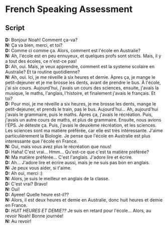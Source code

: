 <head>
  <title>Year 9 French</title>
</head>

# French Speaking Assessment  
## Script  

__D:__ Bonjour Noah! Comment ça-va?  
__N:__ Ça va bien, merci, et toi?  
__D:__ Comme ci comme ça. Alors, comment est l'école en Australie?  
__N:__ Ah, l'école est en peu ennuyeux, et quelques profs sont stricts. Mais, il y a tout des écoles, ce n'est-ce pas!  
__D:__ Ah, oui. Mais, je veux apprendre, comment est la systeme scolaire en Australie? Et ta routine quotidienne?  
__N:__ Ah, oui. Ici, je me réveille à six heures et demie. Àpres ça, je mange le petit-dejeuner et je me brosse les dents, avant de prendre le bus. À l'école, j'ai six cours. Aujourd'hui, j'avais un cours des sciences, ensuite, j'avais la musique, le maths, l'anglais, l'histoire, et finalement j'avais le français. Et toi?  
__D:__ Pour moi, je me réveille a six heures, je me brosse les dents, mange le petit-dejeuner, et prends le train, pas le bus. Aujourd'hui... Ah, aujourd'hui j'avais le grammaire, puis le maths. Àpres ça, j'avais le récréation. Puis, j'avais un autre cours de maths, et plus de grammaire. Ensuite, nous avions l'ÉPS. Je déteste ça. Puis, j'avais le deuxième récréation, et les sciences. Les sciences sont ma matière préférée, car elle est très intéressante. J'aime particulièrement la Biologie. Je pense que l'école en Australie est plus interessante que l'école en France.  
__N:__ Oui, mais vous avez plus le récréation que nous!  
__D:__ Haha! C'est vrai... Hmm... Qu'est-ce que c'est ta matière préférée?  
__N:__ Ma matière préférée... C'est l'anglais. J'adore lire et écrire.  
__D:__ Ah... J'adore lire et écrire aussi, mais je ne suis pas bon en anglais.  
__N:__ Je peux vous aider, si t'aime.  
__D:__ Ah oui, merci :)  
__N:__ Alors, je suis le meilleur en anglais de la classe.  
__D:__ C'est vrai? Bravo!  
__N:__ Oui!  
__D:__ Ayeee! Quelle heure est-il??  
__N:__ Alors, il est deux heures et demie en Australie, donc huit heures et demie en France.  
__D:__ *HUIT HEURES ET DEMIE??* Je suis en retard pour l'école... Alors, au revoir Noah! Bonne journée!  
__N:__ Au revoir!
